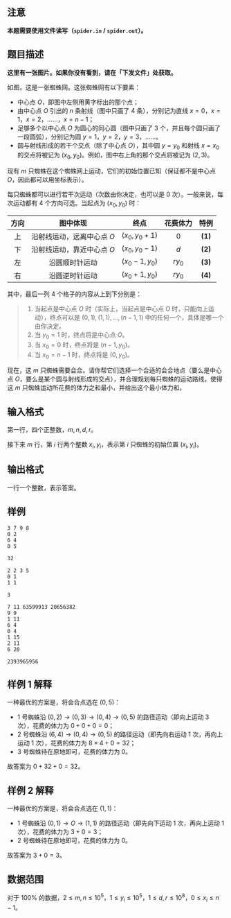 ## 注意

**本题需要使用文件读写（`spider.in` / `spider.out`）。**

## 题目描述

**这里有一张图片。如果你没有看到，请在「下发文件」处获取。**

如图，这是一张蜘蛛网。这张蜘蛛网有以下要素：

- 中心点 $O$，即图中左侧用黄字标出的那个点；
- 由中心点 $O$ 引出的 $n$ 条射线（图中只画了 $4$ 条），分别记为直线 $x=0$，$x=1$，$x=2$，……，$x=n-1$；
- 足够多个以中心点 $O$ 为圆心的同心圆（图中只画了 $3$ 个，并且每个圆只画了一段圆弧），分别记为圆 $y=1$，$y=2$，$y=3$，……。
- 圆与射线形成的若干个交点（除了中心点 $O$），其中圆 $y=y_0$ 和射线 $x=x_0$ 的交点将被记为 $(x_0,y_0)$。例如，图中右上角的那个交点将被记为 $(2,3)$。

现有 $m$ 只蜘蛛在这个蜘蛛网上运动，它们的初始位置已知（保证都不是中心点 $O$，因此都可以用坐标表示）。

每只蜘蛛都可以进行若干次运动（次数由你决定，也可以是 $0$ 次）。一般来说，每次运动都有 $4$ 个方向可选。当起点为 $(x_0,y_0)$ 时：

| 方向 | 图中体现 | 终点 | 花费体力 | 特例 |
| :-: | :-: | :-: | :-: | :-: |
| 上 | 沿射线运动，远离中心点 $O$ | $(x_0,y_0+1)$ | $0$ | **(1)** |
| 下 | 沿射线运动，靠近中心点 $O$ | $(x_0,y_0-1)$ | $d$ | **(2)** |
| 左 | 沿圆顺时针运动 | $(x_0-1,y_0)$ | $ry_0$ | **(3)** |
| 右 | 沿圆逆时针运动 | $(x_0+1,y_0)$ | $ry_0$ | **(4)** |

其中，最后一列 $4$ 个格子的内容从上到下分别是：

> 1. 当起点是中心点 $O$ 时（实际上，当起点是中心点 $O$ 时，只能向上运动），终点可以是 $(0,1),(1,1),\ldots,(n-1,1)$ 中的任何一个，具体是哪一个由你决定。
> 2. 当 $y_0=1$ 时，终点将是中心点 $O$。
> 3. 当 $x_0=0$ 时，终点将是 $(n-1,y_0)$。
> 4. 当 $x_0=n-1$ 时，终点将是 $(0,y_0)$。

现在，这 $m$ 只蜘蛛需要会合。请你帮它们选择一个合适的会合地点（要么是中心点 $O$，要么是某个圆与射线形成的交点），并合理规划每只蜘蛛的运动路线，使得这 $m$ 只蜘蛛运动所花费的体力之和最小，并给出这个最小体力和。

## 输入格式

第一行，四个正整数，$m,n,d,r$。

接下来 $m$ 行，第 $i$ 行两个整数 $x_i,y_i$，表示第 $i$ 只蜘蛛的初始位置 $(x_i,y_i)$。

## 输出格式

一行一个整数，表示答案。

## 样例

```input1
3 7 9 8
0 2
6 4
0 5
```

```output1
32
```

```input2
2 2 3 5
0 1
1 1
```

```output2
3
```

```input3
7 11 63599913 20656382
9 9
1 11
6 4
0 4
1 15
2 11
6 20
```

```output3
2393965956
```

## 样例 1 解释

一种最优的方案是，将会合点选在 $(0,5)$：

- $1$ 号蜘蛛沿 $(0,2) \to (0,3) \to (0,4) \to (0,5)$ 的路径运动（即向上运动 $3$ 次），花费的体力为 $0+0+0=0$；
- $2$ 号蜘蛛沿 $(6,4) \to (0,4) \to (0,5)$ 的路径运动（即先向右运动 $1$ 次，再向上运动 $1$ 次），花费的体力为 $8 \times 4 + 0 = 32$；
- $3$ 号蜘蛛待在原地即可，花费的体力为 $0$。

故答案为 $0+32+0=32$。

## 样例 2 解释

一种最优的方案是，将会合点选在 $(1,1)$：

- $1$ 号蜘蛛沿 $(0,1) \to O \to (1,1)$ 的路径运动（即先向下运动 $1$ 次，再向上运动 $1$ 次），花费的体力为 $3+0=3$；
- $2$ 号蜘蛛待在原地即可，花费的体力为 $0$。

故答案为 $3+0=3$。

## 数据范围

对于 $100\%$ 的数据，$2 \le m,n \le 10^5$，$1 \le y_i \le 10^5$，$1 \le d,r \le 10^8$，$0 \le x_i \le n-1$。
